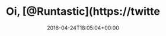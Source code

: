 ---
retweeted: false
source: <a href="http://mvilla.it/fenix" rel="nofollow">Fenix for Android</a>
entities:
  user_mentions:
  - name: Hark runtastic
    screen_name: runtastic
    indices:
    - '4'
    - '14'
    id_str: '1251835197810782209'
    id: '1251835197810782209'
  urls: []
  symbols: []
  media:
  - expanded_url: https://twitter.com/bascht/status/724298123405828097/photo/1
    indices:
    - '16'
    - '39'
    url: https://t.co/kSHmr3rjbR
    media_url: http://pbs.twimg.com/media/Cg05TIrWgAEby58.jpg
    id_str: '724298115986128897'
    id: '724298115986128897'
    media_url_https: https://pbs.twimg.com/media/Cg05TIrWgAEby58.jpg
    sizes:
      small:
        w: '680'
        h: '151'
        resize: fit
      medium:
        w: '1200'
        h: '266'
        resize: fit
      thumb:
        w: '150'
        h: '150'
        resize: crop
      large:
        w: '1600'
        h: '355'
        resize: fit
    type: photo
    display_url: pic.twitter.com/kSHmr3rjbR
  hashtags: []
display_text_range:
- '0'
- '39'
favorite_count: '1'
id_str: '724298123405828097'
truncated: false
retweet_count: '0'
id: '724298123405828097'
possibly_sensitive: false
created_at: Sun Apr 24 18:05:04 +0000 2016
favorited: false
full_text: Oi, [@Runtastic](https://twitter.com/Runtastic).
lang: und
extended_entities:
  media:
  - expanded_url: https://twitter.com/bascht/status/724298123405828097/photo/1
    indices:
    - '16'
    - '39'
    url: https://t.co/kSHmr3rjbR
    media_url: http://pbs.twimg.com/media/Cg05TIrWgAEby58.jpg
    id_str: '724298115986128897'
    id: '724298115986128897'
    media_url_https: https://pbs.twimg.com/media/Cg05TIrWgAEby58.jpg
    sizes:
      small:
        w: '680'
        h: '151'
        resize: fit
      medium:
        w: '1200'
        h: '266'
        resize: fit
      thumb:
        w: '150'
        h: '150'
        resize: crop
      large:
        w: '1600'
        h: '355'
        resize: fit
    type: photo
    display_url: pic.twitter.com/kSHmr3rjbR
  - expanded_url: https://twitter.com/bascht/status/724298123405828097/photo/1
    indices:
    - '16'
    - '39'
    url: https://t.co/kSHmr3rjbR
    media_url: http://pbs.twimg.com/media/Cg05TdzWMAAMLIY.jpg
    id_str: '724298121656807424'
    id: '724298121656807424'
    media_url_https: https://pbs.twimg.com/media/Cg05TdzWMAAMLIY.jpg
    sizes:
      medium:
        w: '1200'
        h: '655'
        resize: fit
      small:
        w: '680'
        h: '371'
        resize: fit
      thumb:
        w: '150'
        h: '150'
        resize: crop
      large:
        w: '1600'
        h: '873'
        resize: fit
    type: photo
    display_url: pic.twitter.com/kSHmr3rjbR
tags:
- pesos:twitter
date: '2016-04-24T18:05:04+00:00'
src: https://twitter.com/bascht/status/724298123405828097
original_url: https://twitter.com/bascht/status/724298123405828097
type: twitter_tweet
media_url: https://img.bascht.com/twitter/pbs.twimg.com/media/Cg05TIrWgAEby58.jpg
text: Oi, [@Runtastic](https://twitter.com/Runtastic).
title: Oi, [@Runtastic](https://twitte

---